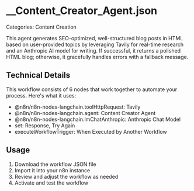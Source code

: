 # __Content_Creator_Agent.json

Categories: Content Creation

This agent generates SEO-optimized, well-structured blog posts in HTML based on user-provided topics by leveraging Tavily for real-time research and an Anthropic AI model for writing. If successful, it returns a polished HTML blog; otherwise, it gracefully handles errors with a fallback message.

## Technical Details

This workflow consists of 6 nodes that work together to automate your process. Here's what it uses:

- @n8n/n8n-nodes-langchain.toolHttpRequest: Tavily
- @n8n/n8n-nodes-langchain.agent: Content Creator Agent
- @n8n/n8n-nodes-langchain.lmChatAnthropic: Anthropic Chat Model
- set: Response, Try Again
- executeWorkflowTrigger: When Executed by Another Workflow

## Usage

1. Download the workflow JSON file
2. Import it into your n8n instance
3. Review and adjust the workflow as needed
4. Activate and test the workflow

